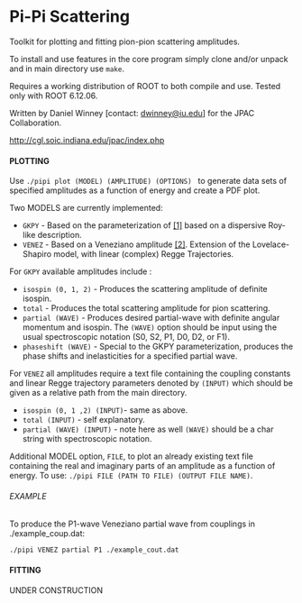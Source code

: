 # Pi-Pi Scattering

Toolkit for plotting and fitting pion-pion scattering amplitudes.

To install and use features in the core program simply clone and/or unpack and in main directory use ``make``.

Requires a working distribution of ROOT to both compile and use. Tested only with ROOT 6.12.06.

Written by Daniel Winney [contact: dwinney@iu.edu] for the JPAC Collaboration.

http://cgl.soic.indiana.edu/jpac/index.php

#### PLOTTING
Use ``./pipi plot (MODEL) (AMPLITUDE) (OPTIONS) `` to generate data sets of specified amplitudes as a function of energy and create a PDF plot.

Two MODELS are currently implemented:

 * ``GKPY`` - Based on the parameterization of [[1]](https://journals.aps.org/prd/abstract/10.1103/PhysRevD.83.074004) based on a dispersive Roy-like description.
 * ``VENEZ`` - Based on a Veneziano amplitude [[2]](https://www.sciencedirect.com/science/article/pii/S0370269314006376). Extension of the Lovelace-Shapiro model, with linear (complex) Regge Trajectories.

For ``GKPY`` available amplitudes include :
 * ``isospin (0, 1, 2)`` - Produces the scattering amplitude of definite isospin.
 * ``total`` - Produces the total scattering amplitude for pion scattering.
 * ``partial (WAVE)`` - Produces desired partial-wave with definite angular momentum and isospin. The ``(WAVE)`` option should be input using the usual spectroscopic notation (S0, S2, P1, D0, D2, or F1).
 * ``phaseshift (WAVE)`` - Special to the GKPY parameterization, produces the phase shifts and inelasticities for a specified partial wave.

For ``VENEZ`` all amplitudes require a text file containing the coupling constants and linear Regge trajectory parameters denoted by ``(INPUT)`` which should be given as a relative path from the main directory.
 * ``isospin (0, 1 ,2) (INPUT)``- same as above.
 * ``total (INPUT)`` - self explanatory.
 * ``partial (WAVE) (INPUT)`` - note here as well ``(WAVE)`` should be a char string with spectroscopic notation.

Additional MODEL option, ``FILE``, to plot an already existing text file containing the real and imaginary parts of an amplitude as a function of energy.
To use: ``./pipi FILE (PATH TO FILE) (OUTPUT FILE NAME)``.

###### EXAMPLE
To produce the P1-wave Veneziano partial wave from couplings in ./example_coup.dat:
```
./pipi VENEZ partial P1 ./example_cout.dat
```

#### FITTING
UNDER CONSTRUCTION
